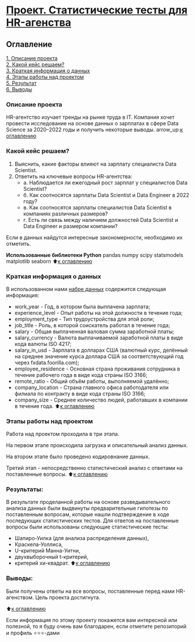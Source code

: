 # [Проект. Статистические тесты для HR-агенства](https://github.com/MorozovOV/My-Projects/blob/master/Статистические%20тесты/Статистические%20тесты%20для%20HR-агенства.ipynb)

## Оглавление  
[1. Описание проекта](README.md#Описание-проекта)  
[2. Какой кейс решаем?](README.md#Какой-кейс-решаем)  
[3. Краткая информация о данных](README.md#Краткая-информация-о-данных)  
[4. Этапы работы над проектом](README.md#Этапы-работы-над-проектом)  
[5. Результат](README.md#Результат)    
[6. Выводы](README.md#Выводы) 

### Описание проекта    
HR-агентство изучает тренды на рынке труда в IT. Компания хочет провести исследование на основе данных о зарплатах в сфере Data Science за 2020–2022 годы и получить некоторые выводы.
arrow_up:[к оглавлению](README.md#Оглавление)


### Какой кейс решаем?    
1. Выяснить, какие факторы влияют на зарплату специалиста Data Scientist.
2. Ответить на ключевые вопросы HR-агентства:
   * а. Наблюдается ли ежегодный рост зарплат у специалистов Data Scientist?
   * б. Как соотносятся зарплаты Data Scientist и Data Engineer в 2022 году?
   * в. Как соотносятся зарплаты специалистов Data Scientist в компаниях различных размеров?
   * г. Есть ли связь между наличием должностей Data Scientist и Data Engineer и размером компании?

Если в данных найдутся интересные закономерности, необходимо их отметить.

**Использованные библиотеки Python**
pandas
numpy
scipy
statsmodels
matplotlib
seaborn
:arrow_up:[к оглавлению](README.md#Оглавление)

### Краткая информация о данных
В использованном нами [набре данных](https://cloud.mail.ru/public/g8FZ/n7Q3YnBj9) содержится следующая информация:
* work_year - Год, в котором была выплачена зарплата;
* experience_level - Опыт работы на этой должности в течение года;
* employment_type	 - Тип трудоустройства для этой роли;
* job_title - Роль, в которой соискатель работал в течение года;
* salary - Общая выплаченная валовая сумма заработной платы;
* salary_currency - Валюта выплачиваемой заработной платы в виде кода валюты ISO 4217;
* salary_in_usd - Зарплата в долларах США (валютный курс, делённый на среднее значение курса доллара США за соответствующий год через fxdata.foorilla.com);
* employee_residence - Основная страна проживания сотрудника в течение рабочего года в виде кода страны ISO 3166;
* remote_ratio - Общий объём работы, выполняемой удалённо;
* company_location - Страна главного офиса работодателя или филиала по контракту в виде кода страны ISO 3166;
* company_size - Среднее количество людей, работавших в компании в течение года.
:arrow_up:[к оглавлению](README.md#Оглавление)


### Этапы работы над проектом  
Работа над проектом проходила в три этапа.

На первом этапе происходила загрузка и описательный анализ данных.

На втором этапе было проведено кодировнание данных.

Третий этап - непосредственно статистический анализ с ответами на поставленные вопросы.
:arrow_up:[к оглавлению](README.md#Оглавление)


### Результаты:  
В результате проделанной работы на основе разведывательного анализа данных были выдвинуты предварительные гипотезы по поставленным вопросам, которые нашли подтверждение в ходе последующих статистических тестов. Для ответов на поставленные вопросы были использованы следующие статистические тесты:
* Шапиро-Уилка (для анализа распределения данных),
* Краскела-Уоллиса,
* U-критерий Манна-Уитни,
* двухвыборочный t-критерий,
* критерий хи-квадрат.
:arrow_up:[к оглавлению](README.md#Оглавление)


### Выводы:  
Были получены ответы на все вопросы, поставленные перед нами HR-агенством. Цель проекта достигнута.

:arrow_up:[к оглавлению](README.md#Оглавление)


Если информация по этому проекту покажется вам интересной или полезной, то я буду очень вам благодарен, если отметите репозиторий и профиль ⭐️⭐️⭐️-дами
